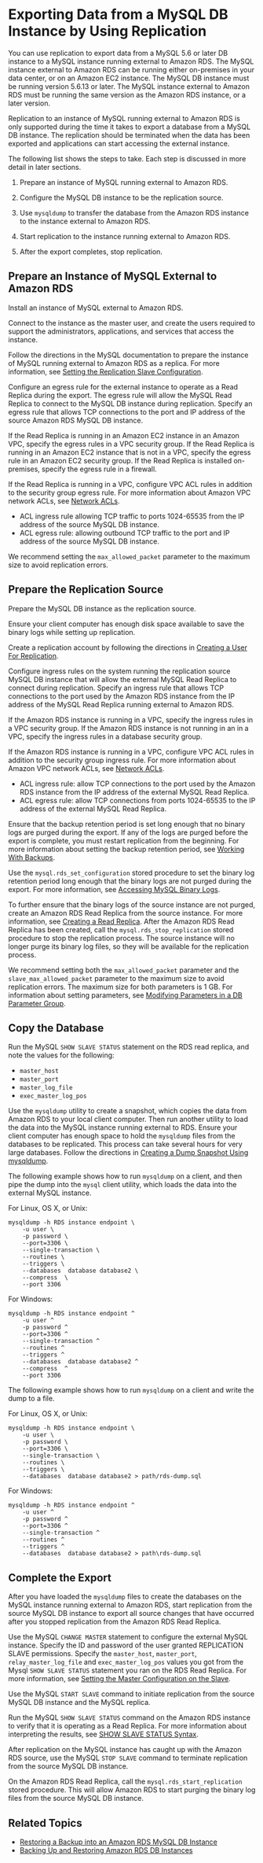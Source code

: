 # Exporting Data from a MySQL DB Instance by Using Replication<a name="MySQL.Procedural.Exporting.NonRDSRepl"></a>

You can use replication to export data from a MySQL 5\.6 or later DB instance to a MySQL instance running external to Amazon RDS\. The MySQL instance external to Amazon RDS can be running either on\-premises in your data center, or on an Amazon EC2 instance\. The MySQL DB instance must be running version 5\.6\.13 or later\. The MySQL instance external to Amazon RDS must be running the same version as the Amazon RDS instance, or a later version\.

Replication to an instance of MySQL running external to Amazon RDS is only supported during the time it takes to export a database from a MySQL DB instance\. The replication should be terminated when the data has been exported and applications can start accessing the external instance\.

The following list shows the steps to take\. Each step is discussed in more detail in later sections\.

1. Prepare an instance of MySQL running external to Amazon RDS\.

1. Configure the MySQL DB instance to be the replication source\.

1. Use `mysqldump` to transfer the database from the Amazon RDS instance to the instance external to Amazon RDS\.

1. Start replication to the instance running external to Amazon RDS\.

1. After the export completes, stop replication\.

## Prepare an Instance of MySQL External to Amazon RDS<a name="MySQL.Procedural.Exporting.NonRDSRepl.PrepareRDS"></a>

Install an instance of MySQL external to Amazon RDS\.

Connect to the instance as the master user, and create the users required to support the administrators, applications, and services that access the instance\.

Follow the directions in the MySQL documentation to prepare the instance of MySQL running external to Amazon RDS as a replica\. For more information, see [Setting the Replication Slave Configuration](http://dev.mysql.com/doc/refman/5.6/en/replication-howto-slavebaseconfig.html)\.

Configure an egress rule for the external instance to operate as a Read Replica during the export\. The egress rule will allow the MySQL Read Replica to connect to the MySQL DB instance during replication\. Specify an egress rule that allows TCP connections to the port and IP address of the source Amazon RDS MySQL DB instance\.

If the Read Replica is running in an Amazon EC2 instance in an Amazon VPC, specify the egress rules in a VPC security group\. If the Read Replica is running in an Amazon EC2 instance that is not in a VPC, specify the egress rule in an Amazon EC2 security group\. If the Read Replica is installed on\-premises, specify the egress rule in a firewall\.

If the Read Replica is running in a VPC, configure VPC ACL rules in addition to the security group egress rule\. For more information about Amazon VPC network ACLs, see [Network ACLs](https://docs.aws.amazon.com/vpc/latest/userguide/VPC_ACLs.html)\.
+ ACL ingress rule allowing TCP traffic to ports 1024\-65535 from the IP address of the source MySQL DB instance\.
+ ACL egress rule: allowing outbound TCP traffic to the port and IP address of the source MySQL DB instance\.

We recommend setting the `max_allowed_packet` parameter to the maximum size to avoid replication errors\.

## Prepare the Replication Source<a name="MySQL.Procedural.Exporting.NonRDSRepl.PrepareSource"></a>

Prepare the MySQL DB instance as the replication source\.

Ensure your client computer has enough disk space available to save the binary logs while setting up replication\.

Create a replication account by following the directions in [Creating a User For Replication](http://dev.mysql.com/doc/refman/5.6/en/replication-howto-repuser.html)\.

Configure ingress rules on the system running the replication source MySQL DB instance that will allow the external MySQL Read Replica to connect during replication\. Specify an ingress rule that allows TCP connections to the port used by the Amazon RDS instance from the IP address of the MySQL Read Replica running external to Amazon RDS\.

If the Amazon RDS instance is running in a VPC, specify the ingress rules in a VPC security group\. If the Amazon RDS instance is not running in an in a VPC, specify the ingress rules in a database security group\.

If the Amazon RDS instance is running in a VPC, configure VPC ACL rules in addition to the security group ingress rule\. For more information about Amazon VPC network ACLs, see [Network ACLs](https://docs.aws.amazon.com/vpc/latest/userguide/VPC_ACLs.html)\.
+ ACL ingress rule: allow TCP connections to the port used by the Amazon RDS instance from the IP address of the external MySQL Read Replica\.
+ ACL egress rule: allow TCP connections from ports 1024\-65535 to the IP address of the external MySQL Read Replica\.

Ensure that the backup retention period is set long enough that no binary logs are purged during the export\. If any of the logs are purged before the export is complete, you must restart replication from the beginning\. For more information about setting the backup retention period, see [Working With Backups](USER_WorkingWithAutomatedBackups.md)\.

Use the `mysql.rds_set_configuration` stored procedure to set the binary log retention period long enough that the binary logs are not purged during the export\. For more information, see [Accessing MySQL Binary Logs](USER_LogAccess.Concepts.MySQL.md#USER_LogAccess.MySQL.Binarylog)\.

To further ensure that the binary logs of the source instance are not purged, create an Amazon RDS Read Replica from the source instance\. For more information, see [Creating a Read Replica](USER_ReadRepl.md#USER_ReadRepl.Create)\. After the Amazon RDS Read Replica has been created, call the `mysql.rds_stop_replication` stored procedure to stop the replication process\. The source instance will no longer purge its binary log files, so they will be available for the replication process\.

We recommend setting both the `max_allowed_packet` parameter and the `slave_max_allowed_packet` parameter to the maximum size to avoid replication errors\. The maximum size for both parameters is 1 GB\. For information about setting parameters, see [Modifying Parameters in a DB Parameter Group](USER_WorkingWithParamGroups.md#USER_WorkingWithParamGroups.Modifying)\.

## Copy the Database<a name="MySQL.Procedural.Exporting.NonRDSRepl.CopyData"></a>

Run the MySQL `SHOW SLAVE STATUS` statement on the RDS read replica, and note the values for the following:
+  `master_host`
+ `master_port`
+ `master_log_file`
+ `exec_master_log_pos`

Use the `mysqldump` utility to create a snapshot, which copies the data from Amazon RDS to your local client computer\. Then run another utility to load the data into the MySQL instance running external to RDS\. Ensure your client computer has enough space to hold the `mysqldump` files from the databases to be replicated\. This process can take several hours for very large databases\. Follow the directions in [Creating a Dump Snapshot Using mysqldump](http://dev.mysql.com/doc/refman/5.6/en/replication-howto-mysqldump.html)\.

The following example shows how to run `mysqldump` on a client, and then pipe the dump into the `mysql` client utility, which loads the data into the external MySQL instance\.

For Linux, OS X, or Unix:

```
mysqldump -h RDS instance endpoint \
    -u user \
    -p password \
    --port=3306 \
    --single-transaction \
    --routines \
    --triggers \
    --databases  database database2 \
    --compress  \
    --port 3306
```

For Windows:

```
mysqldump -h RDS instance endpoint ^
    -u user ^
    -p password ^
    --port=3306 ^
    --single-transaction ^
    --routines ^
    --triggers ^
    --databases  database database2 ^
    --compress  ^
    --port 3306
```

The following example shows how to run `mysqldump` on a client and write the dump to a file\.

For Linux, OS X, or Unix:

```
mysqldump -h RDS instance endpoint \
    -u user \
    -p password \
    --port=3306 \
    --single-transaction \
    --routines \
    --triggers \
    --databases  database database2 > path/rds-dump.sql
```

For Windows:

```
mysqldump -h RDS instance endpoint ^
    -u user ^
    -p password ^
    --port=3306 ^
    --single-transaction ^
    --routines ^
    --triggers ^
    --databases  database database2 > path\rds-dump.sql
```

## Complete the Export<a name="MySQL.Procedural.Exporting.NonRDSRepl.CompleteExp"></a>

After you have loaded the `mysqldump` files to create the databases on the MySQL instance running external to Amazon RDS, start replication from the source MySQL DB instance to export all source changes that have occurred after you stopped replication from the Amazon RDS Read Replica\.

Use the MySQL `CHANGE MASTER` statement to configure the external MySQL instance\. Specify the ID and password of the user granted REPLICATION SLAVE permissions\. Specify the `master_host`, `master_port`, `relay_master_log_file` and `exec_master_log_pos` values you got from the Mysql `SHOW SLAVE STATUS` statement you ran on the RDS Read Replica\. For more information, see [Setting the Master Configuration on the Slave](http://dev.mysql.com/doc/refman/5.6/en/replication-howto-slaveinit.html)\.

Use the MySQL `START SLAVE` command to initiate replication from the source MySQL DB instance and the MySQL replica\.

Run the MySQL `SHOW SLAVE STATUS` command on the Amazon RDS instance to verify that it is operating as a Read Replica\. For more information about interpreting the results, see [SHOW SLAVE STATUS Syntax](http://dev.mysql.com/doc/refman/5.6/en/show-slave-status.html)\.

After replication on the MySQL instance has caught up with the Amazon RDS source, use the MySQL `STOP SLAVE` command to terminate replication from the source MySQL DB instance\.

On the Amazon RDS Read Replica, call the `mysql.rds_start_replication` stored procedure\. This will allow Amazon RDS to start purging the binary log files from the source MySQL DB instance\.

## Related Topics<a name="MySQL.Procedural.Exporting.Related"></a>
+ [Restoring a Backup into an Amazon RDS MySQL DB Instance](MySQL.Procedural.Importing.md)
+ [Backing Up and Restoring Amazon RDS DB Instances](CHAP_CommonTasks.BackupRestore.md)